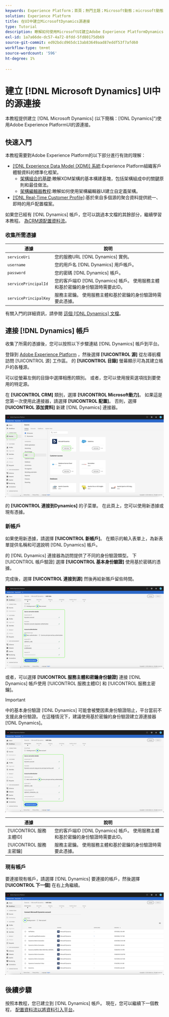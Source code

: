 ```yaml
---
keywords: Experience Platform；首頁；熱門主題；Microsoft動態；microsoft動態；動態；動態
solution: Experience Platform
title: 在UI中建立MicrosoftDynamics源連接
type: Tutorial
description: 瞭解如何使用MicrosoftUI建立Adobe Experience PlatformDynamics源連接。
exl-id: 1a7a66de-dc57-4a72-8fdd-5fd80175db69
source-git-commit: ed92bdcd965dc13ab83649aad87eddf53f7afd60
workflow-type: tm+mt
source-wordcount: '596'
ht-degree: 1%

---
```


# 建立 [!DNL Microsoft Dynamics] UI中的源連接

本教程提供建立 [!DNL Microsoft Dynamics] (以下簡稱：[!DNL Dynamics]&quot;)使用Adobe Experience PlatformUI的源連接。

## 快速入門

本教程需要對Adobe Experience Platform的以下部分進行有效的理解：

* [[!DNL Experience Data Model (XDM)] 系統](../../../../../xdm/home.md):Experience Platform組織客戶體驗資料的標準化框架。
   * [架構組合的基礎](../../../../../xdm/schema/composition.md):瞭解XDM架構的基本構建基塊，包括架構組成中的關鍵原則和最佳做法。
   * [架構編輯器教程](../../../../../xdm/tutorials/create-schema-ui.md):瞭解如何使用架構編輯器UI建立自定義架構。
* [[!DNL Real-Time Customer Profile]](../../../../../profile/home.md):基於來自多個源的聚合資料提供統一、即時的用戶配置檔案。

如果您已經有 [!DNL Dynamics] 帳戶，您可以跳過本文檔的其餘部分，繼續學習本教程。 [為CRM源配置資料流](../../dataflow/crm.md)。

### 收集所需憑據

| 憑據 | 說明 |
| ---------- | ----------- |
| `serviceUri` | 您的服務URL [!DNL Dynamics] 實例。 |
| `username` | 您的用戶名 [!DNL Dynamics] 用戶帳戶。 |
| `password` | 您的密碼 [!DNL Dynamics] 帳戶。 |
| `servicePrincipalId` | 您的客戶端ID [!DNL Dynamics] 帳戶。 使用服務主體和基於密鑰的身份驗證時需要此ID。 |
| `servicePrincipalKey` | 服務主密鑰。 使用服務主體和基於密鑰的身份驗證時需要此憑據。 |

有關入門的詳細資訊，請參閱 [這個 [!DNL Dynamics] 文檔](https://docs.microsoft.com/en-us/powerapps/developer/common-data-service/authenticate-oauth)。

## 連接 [!DNL Dynamics] 帳戶

收集了所需的憑據後，您可以按照以下步驟連結 [!DNL Dynamics] 帳戶到平台。

登錄到 [Adobe Experience Platform](https://platform.adobe.com) ，然後選擇 **[!UICONTROL 源]** 從左導航欄訪問 [!UICONTROL 源] 工作區。 的 **[!UICONTROL 目錄]** 螢幕顯示可為其建立帳戶的各種源。

可以從螢幕左側的目錄中選擇相應的類別。 或者，您可以使用搜索選項找到要使用的特定源。

在 **[!UICONTROL CRM]** 類別，選擇 **[!UICONTROL Microsoft動力]**。 如果這是您第一次使用此連接器，請選擇 **[!UICONTROL 配置]**。 否則，選擇 **[!UICONTROL 添加資料]** 新建 [!DNL Dynamics] 連接器。

![目錄](../../../../images/tutorials/create/ms-dynamics/catalog.png)

的 **[!UICONTROL 連接到Dynamics]** 的子菜單。 在此頁上，您可以使用新憑據或現有憑據。

### 新帳戶

如果使用新憑據，請選擇 **[!UICONTROL 新帳戶]**。 在顯示的輸入表單上，為新表單提供名稱和可選說明 [!DNL Dynamics] 帳戶。

的 [!DNL Dynamics] 連接器為訪問提供了不同的身份驗證類型。 下 [!UICONTROL 帳戶驗證] 選擇 **[!UICONTROL 基本身份驗證]** 使用基於密碼的憑據。

完成後，選擇 **[!UICONTROL 連接到源]** 然後再給新賬戶留些時間。

![基本認證](../../../../images/tutorials/create/ms-dynamics/basic-auth.png)

或者，可以選擇 **[!UICONTROL 服務主體和密鑰身份驗證]** 連接 [!DNL Dynamics] 帳戶使用 [!UICONTROL 服務主體ID] 和 [!UICONTROL 服務主密鑰]。

>[!IMPORTANT]
>
> 中的基本身份驗證 [!DNL Dynamics] 可能會被雙因素身份驗證阻止，平台當前不支援此身份驗證。 在這種情況下，建議使用基於密鑰的身份驗證建立源連接器 [!DNL Dynamics]。

![基於密鑰的身份驗證](../../../../images/tutorials/create/ms-dynamics/key-based-auth.png)

| 憑據 | 說明 |
| ---------- | ----------- |
| [!UICONTROL 服務主體ID] | 您的客戶端ID [!DNL Dynamics] 帳戶。 使用服務主體和基於密鑰的身份驗證時需要此ID。 |
| [!UICONTROL 服務主密鑰] | 服務主密鑰。 使用服務主體和基於密鑰的身份驗證時需要此憑據。 |

### 現有帳戶

要連接現有帳戶，請選擇 [!DNL Dynamics] 要連接的帳戶，然後選擇 **[!UICONTROL 下一個]** 在右上角繼續。

![現有](../../../../images/tutorials/create/ms-dynamics/existing.png)

## 後續步驟

按照本教程，您已建立到 [!DNL Dynamics] 帳戶。 現在，您可以繼續下一個教程， [配置資料流以將資料引入平台](../../dataflow/crm.md)。
